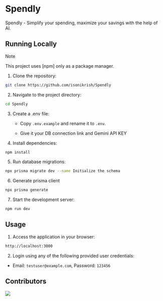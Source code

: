 # Spendly

Spendly - Simplify your spending, maximize your savings with the help of AI.

## Running Locally

> [!NOTE]  
> This project uses [npm] only as a package manager.

1. Clone the repository:

```bash
git clone https://github.com/isonikrish/Spendly
```

2. Navigate to the project directory:

```bash
cd Spendly
```

3. Create a .env file:

   - Copy `.env.example` and rename it to `.env`.

   - Give it your DB connection link and Gemini API KEY

4. Install dependencies:

```bash
npm install
```

5. Run database migrations:

```bash
npx prisma migrate dev --name Initialize the schema
```

6. Generate prisma client

```bash
npx prisma generate
```

7. Start the development server:

```bash
npm run dev
```

## Usage

1. Access the application in your browser:

```bash
http://localhost:3000
```

2. Login using any of the following provided user credentials:

- Email: `testuser@example.com`, Password: `123456`

## Contributors

<a href="https://github.com/isonikrish/Spendly/graphs/contributors">
  <img src="https://contrib.rocks/image?repo=isonikrish/Spendly" />
</a>

